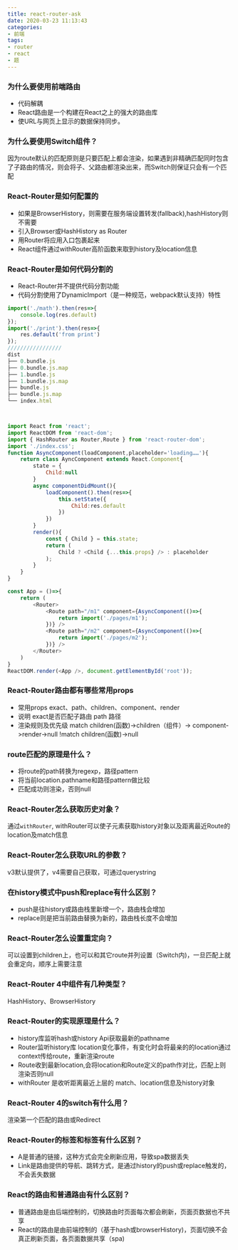 ```yaml
---
title: react-router-ask
date: 2020-03-23 11:13:43
categories:
- 前端
tags:
- router
- react
- 题
---
```



### 为什么要使用前端路由
* 代码解耦
* React路由是一个构建在React之上的强大的路由库
* 使URL与网页上显示的数据保持同步。

<!-- more -->
### 为什么要使用Switch组件？
因为route默认的匹配原则是只要匹配上都会渲染，如果遇到非精确匹配同时包含了子路由的情况，则会将子、父路由都渲染出来，而Switch则保证只会有一个匹配
### React-Router是如何配置的
* 如果是BrowserHistory，则需要在服务端设置转发(fallback),hashHistory则不需要
* 引入Browser或HashHistory as Router
* 用Router将应用入口包裹起来
* React组件通过withRouter高阶函数来取到history及location信息

### React-Router是如何代码分割的
* React-Router并不提供代码分割功能
* 代码分割使用了DynamicImport（是一种规范，webpack默认支持）特性

```javascript
import('./math').then(res=>{
    console.log(res.default)
});
import('./print').then(res=>{
    res.default('from print')
});
/////////////////
dist
├── 0.bundle.js
├── 0.bundle.js.map
├── 1.bundle.js
├── 1.bundle.js.map
├── bundle.js
├── bundle.js.map
└── index.html

```
```javascript


import React from 'react';
import ReactDOM from 'react-dom';
import { HashRouter as Router,Route } from 'react-router-dom';
import './index.css';
function AsyncComponent(loadComponent,placeholder='loading……'){
    return class AyncComponent extends React.Component{
        state = {
            Child:null
        }
        async componentDidMount(){
            loadComponent().then(res=>{
                this.setState({
                    Child:res.default
                })
            })
        }
        render(){
            const { Child } = this.state;
            return (
                Child ? <Child {...this.props} /> : placeholder
            );
        }
    }    
}

const App = ()=>{
    return (
        <Router>
            <Route path="/m1" component={AsyncComponent(()=>{
                return import('./pages/m1');
            })} />
            <Route path="/m2" component={AsyncComponent(()=>{
                return import('./pages/m2');
            })} />
        </Router>
    )
}
ReactDOM.render(<App />, document.getElementById('root'));
```

### React-Router路由都有哪些常用props
* 常用props
    exact、path、children、component、render
* 说明
    exact是否匹配子路由
    path 路径
* 渲染规则及优先级
    match
        children(函数)->children（组件）-> component->render->null
    !match
        children(函数)->null    

### route匹配的原理是什么？
* 将route的path转换为regexp，路径pattern
* 将当前location.pathname和路径pattern做比较
* 匹配成功则渲染，否则null

### React-Router怎么获取历史对象？
通过`withRouter`, withRouter可以使子元素获取history对象以及距离最近Route的location及match信息
### React-Router怎么获取URL的参数？
v3默认提供了，v4需要自己获取，可通过querystring

### 在history模式中push和replace有什么区别？
* push是往history或路由栈里新增一个，路由栈会增加
* replace则是把当前路由替换为新的，路由栈长度不会增加

### React-Router怎么设置重定向？
 可以设置到children上，也可以和其它route并列设置（Switch内)，一旦匹配上就会重定向，顺序上需要注意
### React-Router 4中<Router>组件有几种类型？
HashHistory、BrowserHistory

### React-Router的实现原理是什么？
* history库监听hash或history Api获取最新的pathname
* Router监听history库 location变化事件，有变化时会将最亲的的location通过context传给route，重新渲染route
* Route收到最新location,会将location和Route定义的path作对比，匹配上则渲染否则null
* withRouter 是收听距离最近上层的 match、location信息及history对象

### React-Router 4的switch有什么用？
渲染第一个匹配的路由或Redirect
### React-Router的<Link>标签和<a>标签有什么区别？
* A是普通的链接，这种方式会完全刷新应用，导致spa数据丢失
* Link是路由提供的导航、跳转方式，是通过history的push或replace触发的，不会丢失数据

### React的路由和普通路由有什么区别？
* 普通路由是由后端控制的，切换路由时页面每次都会刷新，页面页数据也不共享
* React的路由是由前端控制的（基于hash或browserHistory)，页面切换不会真正刷新页面，各页面数据共享（spa)